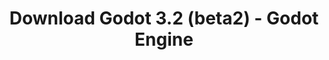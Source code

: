 ---
# Generated by /scripts/js/download_archive_generator !!! do not edit by hand !!!
title: 'Download Godot 3.2 (beta2) - Godot Engine'
type: 'download/archive'
name: '3.2'
flavor: 'beta2'
release_date: '2019-11-22T03:00:00-00:00'
release_notes: '/article/dev-snapshot-godot-3-2-beta-2/'
links:
  android.apk:
    name: 'android.apk'
    title: 'Android'
    caption: 'Universal APK (ARM64 + ARMv7 + x86_64 + x86)'
    tags:
      - 'APK download'
      - 'ARM64/v7'
      - 'x86 (64 & 32 bit)'
    hosts:
      github_builds:
        regular: 'https://github.com/godotengine/godot-builds/releases/download/3.2-beta2/Godot_v3.2-beta2_android_editor.apk'
        mono: '#'
      github:
        regular: 'https://github.com/godotengine/godot/releases/download/3.2-beta2/Godot_v3.2-beta2_android_editor.apk'
        mono: '#'
  macos.universal:
    name: 'macos.universal'
    title: 'macOS'
    caption: 'Universal (x86_64 + Apple Silicon)'
    tags:
      - 'Intel/Apple Silicon'
      - '64 bit'
    hosts:
      github_builds:
        regular: 'https://github.com/godotengine/godot-builds/releases/download/3.2-beta2/Godot_v3.2-beta2_osx.universal.zip'
        mono: 'https://github.com/godotengine/godot-builds/releases/download/3.2-beta2/Godot_v3.2-beta2_mono_osx.universal.zip'
      github:
        regular: 'https://github.com/godotengine/godot/releases/download/3.2-beta2/Godot_v3.2-beta2_osx.universal.zip'
        mono: 'https://github.com/godotengine/godot/releases/download/3.2-beta2/Godot_v3.2-beta2_mono_osx.universal.zip'
  windows.64:
    name: 'windows.64'
    title: 'Windows'
    caption: 'Standard (x86_64)'
    tags:
      - '64 bit'
    hosts:
      github_builds:
        regular: 'https://github.com/godotengine/godot-builds/releases/download/3.2-beta2/Godot_v3.2-beta2_win64.exe.zip'
        mono: 'https://github.com/godotengine/godot-builds/releases/download/3.2-beta2/Godot_v3.2-beta2_mono_win64.zip'
      github:
        regular: 'https://github.com/godotengine/godot/releases/download/3.2-beta2/Godot_v3.2-beta2_win64.exe.zip'
        mono: 'https://github.com/godotengine/godot/releases/download/3.2-beta2/Godot_v3.2-beta2_mono_win64.zip'
  linux_server.headless.64:
    name: 'linux_server.headless.64'
    title: 'Linux Server'
    caption: 'Headless (x86_64)'
    tags:
      - '64 bit'
      - 'Headless'
    hosts:
      github_builds:
        regular: 'https://github.com/godotengine/godot-builds/releases/download/3.2-beta2/Godot_v3.2-beta2_linux_headless.64.zip'
        mono: 'https://github.com/godotengine/godot-builds/releases/download/3.2-beta2/Godot_v3.2-beta2_mono_linux_headless_64.zip'
      github:
        regular: 'https://github.com/godotengine/godot/releases/download/3.2-beta2/Godot_v3.2-beta2_linux_headless.64.zip'
        mono: 'https://github.com/godotengine/godot/releases/download/3.2-beta2/Godot_v3.2-beta2_mono_linux_headless_64.zip'
  web:
    name: 'web'
    title: 'Web editor'
    caption: ''
    tags:
      - 'Self-hosted'
      - 'Cross-platform'
    hosts:
      github_builds:
        regular: 'https://github.com/godotengine/godot-builds/releases/download/3.2-beta2/Godot_v3.2-beta2_web_editor.zip'
        mono: '#'
      github:
        regular: 'https://github.com/godotengine/godot/releases/download/3.2-beta2/Godot_v3.2-beta2_web_editor.zip'
        mono: '#'
  linux.64:
    name: 'linux.64'
    title: 'Linux'
    caption: 'Standard (x86_64)'
    tags:
      - '64 bit'
    hosts:
      github_builds:
        regular: 'https://github.com/godotengine/godot-builds/releases/download/3.2-beta2/Godot_v3.2-beta2_x11.64.zip'
        mono: 'https://github.com/godotengine/godot-builds/releases/download/3.2-beta2/Godot_v3.2-beta2_mono_x11_64.zip'
      github:
        regular: 'https://github.com/godotengine/godot/releases/download/3.2-beta2/Godot_v3.2-beta2_x11.64.zip'
        mono: 'https://github.com/godotengine/godot/releases/download/3.2-beta2/Godot_v3.2-beta2_mono_x11_64.zip'
  linux.32:
    name: 'linux.32'
    title: 'Linux'
    caption: 'Standard (x86)'
    tags:
      - '32 bit'
    hosts:
      github_builds:
        regular: 'https://github.com/godotengine/godot-builds/releases/download/3.2-beta2/Godot_v3.2-beta2_x11.32.zip'
        mono: 'https://github.com/godotengine/godot-builds/releases/download/3.2-beta2/Godot_v3.2-beta2_mono_x11_32.zip'
      github:
        regular: 'https://github.com/godotengine/godot/releases/download/3.2-beta2/Godot_v3.2-beta2_x11.32.zip'
        mono: 'https://github.com/godotengine/godot/releases/download/3.2-beta2/Godot_v3.2-beta2_mono_x11_32.zip'
  windows.32:
    name: 'windows.32'
    title: 'Windows'
    caption: 'Standard (x86)'
    tags:
      - '32 bit'
    hosts:
      github_builds:
        regular: 'https://github.com/godotengine/godot-builds/releases/download/3.2-beta2/Godot_v3.2-beta2_win32.exe.zip'
        mono: 'https://github.com/godotengine/godot-builds/releases/download/3.2-beta2/Godot_v3.2-beta2_mono_win32.zip'
      github:
        regular: 'https://github.com/godotengine/godot/releases/download/3.2-beta2/Godot_v3.2-beta2_win32.exe.zip'
        mono: 'https://github.com/godotengine/godot/releases/download/3.2-beta2/Godot_v3.2-beta2_mono_win32.zip'
  linux_server.64:
    name: 'linux_server.64'
    title: 'Linux Server'
    caption: 'Standard (x86_64)'
    tags:
      - '64 bit'
    hosts:
      github_builds:
        regular: 'https://github.com/godotengine/godot-builds/releases/download/3.2-beta2/Godot_v3.2-beta2_linux_server.64.zip'
        mono: 'https://github.com/godotengine/godot-builds/releases/download/3.2-beta2/Godot_v3.2-beta2_mono_linux_server_64.zip'
      github:
        regular: 'https://github.com/godotengine/godot/releases/download/3.2-beta2/Godot_v3.2-beta2_linux_server.64.zip'
        mono: 'https://github.com/godotengine/godot/releases/download/3.2-beta2/Godot_v3.2-beta2_mono_linux_server_64.zip'
  aar_library:
    name: 'aar_library'
    title: 'AAR library'
    caption: ''
    tags:
      - 'Android plugins'
      - 'Java'
      - 'Kotlin'
    hosts:
      github_builds:
        regular: 'https://github.com/godotengine/godot-builds/releases/download/3.2-beta2/godot-lib.3.2.beta2.release.aar'
        mono: 'https://github.com/godotengine/godot-builds/releases/download/3.2-beta2/godot-lib.3.2.beta2.mono.release.aar'
      github:
        regular: 'https://github.com/godotengine/godot/releases/download/3.2-beta2/godot-lib.3.2.beta2.release.aar'
        mono: 'https://github.com/godotengine/godot/releases/download/3.2-beta2/godot-lib.3.2.beta2.mono.release.aar'
  templates:
    name: 'templates'
    title: 'Export templates'
    caption: ''
    tags:
      - 'Used to export your games to all supported platforms'
    hosts:
      github_builds:
        regular: 'https://github.com/godotengine/godot-builds/releases/download/3.2-beta2/Godot_v3.2-beta2_export_templates.tpz'
        mono: 'https://github.com/godotengine/godot-builds/releases/download/3.2-beta2/Godot_v3.2-beta2_mono_export_templates.tpz'
      github:
        regular: 'https://github.com/godotengine/godot/releases/download/3.2-beta2/Godot_v3.2-beta2_export_templates.tpz'
        mono: 'https://github.com/godotengine/godot/releases/download/3.2-beta2/Godot_v3.2-beta2_mono_export_templates.tpz'
primaryPlatforms:
  - 'android.apk'
  - 'macos.universal'
  - 'windows.64'
  - 'linux_server.headless.64'
  - 'web'
  - 'templates'
---